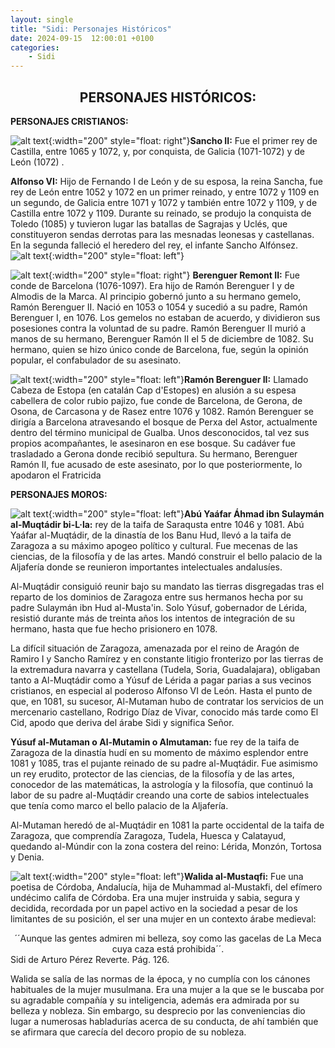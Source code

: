 ```yaml
---
layout: single
title: "Sidi: Personajes Históricos"
date: 2024-09-15  12:00:01 +0100
categories: 
    - Sidi
---
```



<center><h2>PERSONAJES HISTÓRICOS:</h2></center>



**PERSONAJES CRISTIANOS:**

![alt text](</assets/img/sidi 8.jpg>){:width="200" style="float: right"}**Sancho 
II:** 
Fue el primer rey de Castilla, entre 1065 y 1072, y, por conquista, 
de Galicia (1071-1072) y de León (1072) .                                                                               


**Alfonso VI:** 
Hijo de Fernando I de León y de su esposa, la reina Sancha, fue rey de 
León entre 1052 y 1072 en un primer reinado, y entre 1072 y 1109 en un segundo, de 
Galicia entre 1071 y 1072 y también entre 1072 y 1109, y de Castilla entre
1072 y 1109. Durante su reinado, se produjo la conquista de Toledo (1085) y tuvieron 
lugar las batallas de Sagrajas y Uclés, que constituyeron sendas derrotas para las 
mesnadas leonesas y castellanas. En la segunda falleció el heredero del rey, el 
infante Sancho Alfónsez.
![alt text](</assets/img/sidi 9.jpg>){:width="200" style="float: left"}



![alt text](</aassets/img/sidi 10.jpg>){:width="200" style="float: right"}
**Berenguer Remont II:** 
Fue conde de Barcelona (1076-1097). Era hijo de Ramón 
Berenguer I y de Almodis de la Marca. Al principio gobernó junto a su hermano gemelo, 
Ramón Berenguer II. Nació en 1053 o 1054 y sucedió a su padre, Ramón Berenguer I, 
en 1076. Los gemelos no estaban de acuerdo, y dividieron sus posesiones contra la 
voluntad de su padre. Ramón Berenguer II murió a manos de su hermano, Berenguer Ramón 
II el 5 de diciembre de 1082. Su hermano, quien se hizo único conde de Barcelona, fue, 
según la opinión popular,  el confabulador de su asesinato.


![alt text](</assets/img/sidi 11.jpg>){:width="200" style="float: left"}**Ramón Berenguer II:** 
Llamado Cabeza de Estopa (en catalán Cap d'Estopes) en alusión 
a su espesa cabellera de color rubio pajizo, fue conde de Barcelona, de Gerona, de 
Osona, de Carcasona y de Rasez entre 1076 y 1082.  Ramón Berenguer se dirigía a 
Barcelona atravesando el bosque de Perxa del Astor, actualmente dentro del término 
municipal de Gualba. Unos desconocidos, tal vez sus propios acompañantes, le 
asesinaron en ese bosque. Su cadáver fue trasladado a Gerona donde recibió sepultura. 
Su hermano, Berenguer Ramón II, fue acusado de este asesinato, por lo que 
posteriormente, lo apodaron el Fratricida


**PERSONAJES MOROS:**

![alt text](</assets/img/sidi 12.jpg>){:width="200" style="float: left"}**Abú Yaáfar 
Áhmad ibn Sulaymán al-Muqtádir bi-L·la:**  rey de la taifa de Saraqusta entre 1046 y 
1081. Abú Yaáfar al-Muqtádir, de la dinastía de los Banu Hud, llevó a la taifa de 
Zaragoza a su máximo apogeo político y cultural. Fue mecenas de las ciencias, de la 
filosofía y de las artes. Mandó construir el bello palacio de la  Aljafería donde se 
reunieron importantes intelectuales andalusíes.


Al-Muqtádir consiguió reunir bajo su mandato las tierras disgregadas tras el reparto 
de los dominios de Zaragoza entre sus hermanos hecha por su padre Sulaymán ibn Hud 
al-Musta'in. Solo Yúsuf, gobernador de Lérida, resistió durante más de treinta años 
los intentos de integración de su hermano, hasta que fue hecho prisionero en 1078.  


La difícil situación de Zaragoza, amenazada por el reino de Aragón de Ramiro I y 
Sancho Ramírez y en constante litigio fronterizo por las tierras de la extremadura 
navarra y castellana (Tudela, Soria, Guadalajara), obligaban tanto a Al-Muqtádir como 
a Yúsuf de Lérida a pagar parias a sus vecinos cristianos, en especial al poderoso 
Alfonso VI de León. Hasta el punto de que, en 1081, su sucesor, Al-Mutaman hubo de 
contratar los servicios de un mercenario castellano, Rodrigo Díaz de Vivar, conocido 
más tarde como El Cid, apodo que deriva del árabe Sidi y significa Señor.


**Yúsuf al-Mutaman o Al-Mutamin o Almutaman:**   fue rey de la taifa de Zaragoza de la 
dinastía hudí en su momento de máximo esplendor  entre 1081 y 1085, tras el pujante 
reinado de su padre al-Muqtádir. Fue asimismo un rey erudito, protector de las 
ciencias, de la filosofía y de las artes, conocedor de las matemáticas, la astrología y la filosofía, que continuó la labor de su padre al-Muqtádir creando una corte de 
sabios intelectuales que tenía como marco el bello palacio de la Aljafería.


Al-Mutaman heredó de al-Muqtádir en 1081 la parte occidental de la taifa de Zaragoza, 
que comprendía Zaragoza, Tudela, Huesca y Calatayud, quedando al-Múndir con la zona 
costera del reino: Lérida, Monzón, Tortosa y Denia.


![alt text](</assets/img/sidi 13.jpg>){:width="200" style="float: left"}**Walida al-Mustaqfi:** 
Fue una poetisa de Córdoba, Andalucía, hija de Muhammad 
al-Mustakfi, del efímero undécimo califa de Córdoba. Era una mujer instruida y sabia, 
segura y decidida, recordada por un papel activo en la sociedad a pesar de los 
limitantes de su posición, el ser una mujer en un contexto árabe medieval:

<center>´´Aunque las gentes admiren mi belleza,
soy como las gacelas de La Meca
cuya caza está prohibida´´. </center> 
Sidi  de Arturo Pérez Reverte.  Pág. 126.

Walida se salía de las normas de la época, y no cumplía con los cánones habituales de 
la mujer musulmana. Era una mujer a la que se le buscaba por su agradable compañía y 
su inteligencia, además era admirada por su belleza y nobleza. Sin embargo, su 
desprecio por las conveniencias dio lugar a numerosas habladurías acerca de su 
conducta, de ahí también que se afirmara que carecía del decoro propio de su nobleza.









